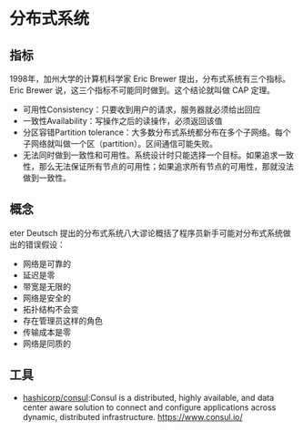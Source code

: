 # 分布式系统

## 指标

1998年，加州大学的计算机科学家 Eric Brewer 提出，分布式系统有三个指标。Eric Brewer 说，这三个指标不可能同时做到。这个结论就叫做 CAP 定理。

* 可用性Consistency：只要收到用户的请求，服务器就必须给出回应
* 一致性Availability：写操作之后的读操作，必须返回该值
* 分区容错Partition tolerance：大多数分布式系统都分布在多个子网络。每个子网络就叫做一个区（partition）。区间通信可能失败。
* 无法同时做到一致性和可用性。系统设计时只能选择一个目标。如果追求一致性，那么无法保证所有节点的可用性；如果追求所有节点的可用性，那就没法做到一致性。

## 概念

eter Deutsch 提出的分布式系统八大谬论概括了程序员新手可能对分布式系统做出的错误假设：

* 网络是可靠的
* 延迟是零
* 带宽是无限的
* 网络是安全的
* 拓扑结构不会变
* 存在管理员这样的角色
* 传输成本是零
* 网络是同质的

## 工具

* [hashicorp/consul](https://github.com/hashicorp/consul):Consul is a distributed, highly available, and data center aware solution to connect and configure applications across dynamic, distributed infrastructure. https://www.consul.io/
